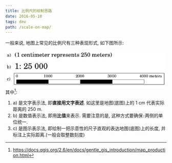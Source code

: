 ```yaml
---
title: 比例尺的绘制思路
date: 2016-05-10
tags: dev
path: /scale-on-map/
---
```


一般来说, 地图上常见的比例尺有三种表现形式, 如下图所示:

 ![map_scale](map_scale.png)其中[^1]:

1. a) 是文字表示法, 即**直接用文字表述**. 如这里是地图(底图)上的 1 cm 代表实际距离的 250 m.
1. b) 是数值表示法, 即用**比值**来表示. 需要注意的是, 这种方式要确保`:`两侧的单位统一.
1. c) 是图示表示法, 即绘制一把示意性的尺子直观的表达地图(底图)上的长度, 并标注上实际距离.(一般会取整数刻度)

[^1]: https://docs.qgis.org/2.6/en/docs/gentle_gis_introduction/map_production.html
